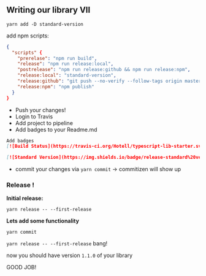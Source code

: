 ## Writing our library VII

`yarn add -D standard-version`

add npm scripts:

```json
{
  "scripts" {
    "prerelase": "npm run build",
    "release": "npm run release:local",
    "postrelease": "npm run release:github && npm run release:npm",
    "release:local": "standard-version",
    "release:github": "git push --no-verify --follow-tags origin master",
    "release:npm": "npm publish"
  }
}
```


- Push your changes!
- Login to Travis
- Add project to pipeline
- Add badges to your Readme.md

```md
Add badges
[![Build Status](https://travis-ci.org/Hotell/typescript-lib-starter.svg?branch=master)](https://travis-ci.org/Hotell/starwars-ts-names)

[![Standard Version](https://img.shields.io/badge/release-standard%20version-brightgreen.svg)](https://github.com/conventional-changelog/standard-version)
```

- commit your changes via `yarn commit` -> commitizen will show up


### Release !

**Initial release:**

`yarn release -- --first-release`

**Lets add some functionality**

`yarn commit`

`yarn release -- --first-release` bang!

now you should have version `1.1.0` of your library

GOOD JOB!



